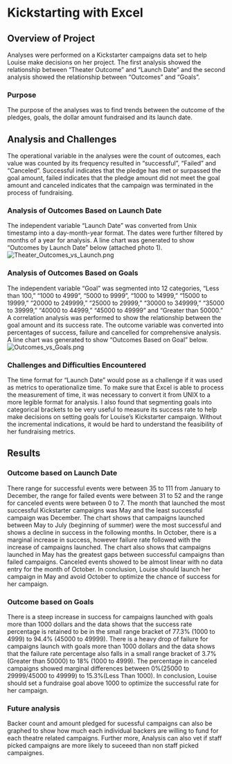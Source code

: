 # Kickstarting with Excel

## Overview of Project
Analyses were performed on a Kickstarter campaigns data set to help Louise make decisions on her project. The first analysis showed the relationship between “Theater Outcome” and “Launch Date” and the second analysis showed the relationship between “Outcomes” and “Goals”.

### Purpose
The purpose of the analyses was to find trends between the outcome of the pledges, goals, the dollar amount fundraised and its launch date.

## Analysis and Challenges
The operational variable in the analyses were the count of outcomes, each value was counted by its frequency resulted in “successful”, “Failed” and “Canceled”. Successful indicates that the pledge has met or surpassed the goal amount, failed indicates that the pledge amount did not meet the goal amount and canceled indicates that the campaign was terminated in the process of fundraising.

### Analysis of Outcomes Based on Launch Date
The independent variable “Launch Date” was converted from Unix timestamp into a day-month-year format. The dates were further filtered by months of a year for analysis. A line chart was generated to show “Outcomes by Launch Date” below (attached photo 1).
![Theater_Outcomes_vs_Launch.png](path/to/https://blob/main/Outcomes_vs_Goals.png)

### Analysis of Outcomes Based on Goals
The independent variable “Goal” was segmented into 12 categories, “Less than 100,” “1000 to 4999”, “5000 to 9999”, “1000 to 14999,” “15000 to 19999,” “20000 to 249999,” “25000 to 29999,” “30000 to 349999,” “35000 to 39999,” “40000 to 44999,” “45000 to 49999” and “Greater than 50000.” A correlation analysis was performed to show the relationship between the goal amount and its success rate. The outcome variable was converted into percentages of success, failure and cancelled for comprehensive analysis. A line chart was generated to show “Outcomes Based on Goal” below.
![Outcomes_vs_Goals.png](path/to/https://github.com/Asmondaus/kickstarter-analysis/blob/main/Outcomes_vs_Goals.png)

### Challenges and Difficulties Encountered
The time format for “Launch Date” would pose as a challenge if it was used as metrics to operationalize time. To make sure that Excel is able to process the measurement of time, it was necessary to convert it from UNIX to a more legible format for analysis. I also found that segmenting goals into categorical brackets to be very useful to measure its success rate to help make decisions on setting goals for Louise’s Kickstarter campaign. Without the incremental indications, it would be hard to understand the feasibility of her fundraising metrics.

## Results
### Outcome based on Launch Date
There range for successful events were between 35 to 111 from January to December, the range for failed events were between 31 to 52 and the range for canceled events were between 0 to 7. The month that launched the most successful Kickstarter campaigns was May and the least successful campaign was December. The chart shows that campaigns launched between May to July (beginning of summer) were the most successful and shows a decline in success in the following months. In October, there is a marginal increase in success, however failure rate followed with the increase of campaigns launched. The chart also shows that campaigns launched in May has the greatest gaps between successful campaigns than failed campaigns. Canceled events showed to be almost linear with no data entry for the month of October. In conclusion, Louise should launch her campaign in May and avoid October to optimize the chance of success for her campaign.

### Outcome based on Goals
There is a steep increase in success for campaigns launched with goals more than 1000 dollars and the data shows that the success rate percentage is retained to be in the small range bracket of 77.3% (1000 to 4999) to 94.4% (45000 to 49999). There is a heavy drop of failure for campaigns launch with goals more than 1000 dollars and the data shows that the failure rate percentage also falls in a small range bracket of 3.7% (Greater than 50000) to 18% (1000 to 4999). The percentage in canceled campaigns showed marginal differences between 0%(25000 to 29999/45000 to 49999) to 15.3%(Less Than 1000). In conclusion, Louise should set a fundraise goal above 1000 to optimize the successful rate for her campaign.

### Future analysis
Backer count and amount pledged for sucessful campaigns can also be graphed to show how much each individual backers are willing to fund for each theatre related campaigns. Further more, Analysis can also vet if staff picked campaigns are more likely to suceeed than non staff picked campaignes.
